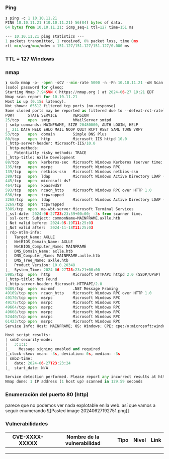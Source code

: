 # 
### Ping

```python
❯ ping -c 1 10.10.11.21
PING 10.10.11.21 (10.10.11.21) 56(84) bytes of data.
64 bytes from 10.10.11.21: icmp_seq=1 ttl=127 time=151 ms

--- 10.10.11.21 ping statistics ---
1 packets transmitted, 1 received, 0% packet loss, time 0ms
rtt min/avg/max/mdev = 151.127/151.127/151.127/0.000 ms
```

### TTL = 127 Windows

### nmap

```python
❯ sudo nmap -p- -open -sCV --min-rate 5000 -n -Pn 10.10.11.21 -oN Scan
[sudo] password for gleoq: 
Starting Nmap 7.94SVN ( https://nmap.org ) at 2024-06-27 19:21 EDT
Nmap scan report for 10.10.11.21
Host is up (0.15s latency).
Not shown: 65512 filtered tcp ports (no-response)
Some closed ports may be reported as filtered due to --defeat-rst-ratelimit
PORT      STATE SERVICE       VERSION
25/tcp    open  smtp          hMailServer smtpd
| smtp-commands: MAINFRAME, SIZE 20480000, AUTH LOGIN, HELP
|_ 211 DATA HELO EHLO MAIL NOOP QUIT RCPT RSET SAML TURN VRFY
53/tcp    open  domain        Simple DNS Plus
80/tcp    open  http          Microsoft IIS httpd 10.0
|_http-server-header: Microsoft-IIS/10.0
| http-methods: 
|_  Potentially risky methods: TRACE
|_http-title: Axlle Development
88/tcp    open  kerberos-sec  Microsoft Windows Kerberos (server time: 2024-06-27 23:22:29Z)
135/tcp   open  msrpc         Microsoft Windows RPC
139/tcp   open  netbios-ssn   Microsoft Windows netbios-ssn
389/tcp   open  ldap          Microsoft Windows Active Directory LDAP (Domain: axlle.htb0., Site: Default-First-Site-Name)
445/tcp   open  microsoft-ds?
464/tcp   open  kpasswd5?
593/tcp   open  ncacn_http    Microsoft Windows RPC over HTTP 1.0
636/tcp   open  tcpwrapped
3268/tcp  open  ldap          Microsoft Windows Active Directory LDAP (Domain: axlle.htb0., Site: Default-First-Site-Name)
3269/tcp  open  tcpwrapped
3389/tcp  open  ms-wbt-server Microsoft Terminal Services
|_ssl-date: 2024-06-27T23:23:59+00:00; -3s from scanner time.
| ssl-cert: Subject: commonName=MAINFRAME.axlle.htb
| Not valid before: 2024-05-19T11:25:03
|_Not valid after:  2024-11-18T11:25:03
| rdp-ntlm-info: 
|   Target_Name: AXLLE
|   NetBIOS_Domain_Name: AXLLE
|   NetBIOS_Computer_Name: MAINFRAME
|   DNS_Domain_Name: axlle.htb
|   DNS_Computer_Name: MAINFRAME.axlle.htb
|   DNS_Tree_Name: axlle.htb
|   Product_Version: 10.0.20348
|_  System_Time: 2024-06-27T23:23:21+00:00
5985/tcp  open  http          Microsoft HTTPAPI httpd 2.0 (SSDP/UPnP)
|_http-title: Not Found
|_http-server-header: Microsoft-HTTPAPI/2.0
9389/tcp  open  mc-nmf        .NET Message Framing
49169/tcp open  ncacn_http    Microsoft Windows RPC over HTTP 1.0
49170/tcp open  msrpc         Microsoft Windows RPC
49175/tcp open  msrpc         Microsoft Windows RPC
49664/tcp open  msrpc         Microsoft Windows RPC
49668/tcp open  msrpc         Microsoft Windows RPC
52440/tcp open  msrpc         Microsoft Windows RPC
61423/tcp open  msrpc         Microsoft Windows RPC
Service Info: Host: MAINFRAME; OS: Windows; CPE: cpe:/o:microsoft:windows

Host script results:
| smb2-security-mode: 
|   3:1:1: 
|_    Message signing enabled and required
|_clock-skew: mean: -3s, deviation: 0s, median: -3s
| smb2-time: 
|   date: 2024-06-27T23:23:24
|_  start_date: N/A

Service detection performed. Please report any incorrect results at https://nmap.org/submit/ .
Nmap done: 1 IP address (1 host up) scanned in 129.59 seconds
```

### Enumeración del puerto 80 (http)
parece que no podemos ver nada explotable en la web. así que vamos a seguir enumerando
![[Pasted image 20240627192751.png]]



### Vulnerabilidades

| CVE-XXXX-XXXXX | Nombre de la vulnerabilidad | Tipo | Nivel | Link |
| -------------- | --------------------------- | ---- | ----- | ---- |
|                |                             |      |       |      |
|                |                             |      |       |      |
|                |                             |      |       |      |
